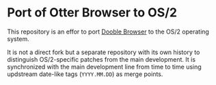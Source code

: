 # Port of Otter Browser to OS/2

This repository is an effor to port [Dooble Browser](https://github.com/textbrowser/dooble) to the OS/2 operating system.

It is not a direct fork but a separate repository with its own history to distinguish OS/2-specific patches from the main development. It is synchronized with the main development line from time to time using updstream date-like tags (`YYYY.MM.DD`) as merge points.
